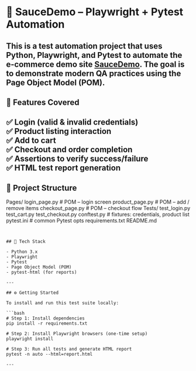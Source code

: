 # 🧪 SauceDemo – Playwright + Pytest Automation

This is a test automation project that uses **Python**, **Playwright**, and **Pytest** to automate the e-commerce demo site [SauceDemo](https://www.saucedemo.com/). The goal is to demonstrate modern QA practices using the Page Object Model (POM).
---

## 🚀 Features Covered

✅ Login (valid & invalid credentials)  
✅ Product listing interaction  
✅ Add to cart  
✅ Checkout and order completion  
✅ Assertions to verify success/failure  
✅ HTML test report generation
---

## 📁 Project Structure

Pages/
    login_page.py          # POM – login screen
    product_page.py        # POM – add / remove items
    checkout_page.py       # POM – checkout flow
Tests/
    test_login.py
    test_cart.py
    test_checkout.py
conftest.py                # fixtures: credentials, product list
pytest.ini                 # common Pytest opts
requirements.txt
README.md

```


## 🧰 Tech Stack

- Python 3.x  
- Playwright  
- Pytest  
- Page Object Model (POM)  
- pytest-html (for reports)

---

## ⚙️ Getting Started

To install and run this test suite locally:

```bash
# Step 1: Install dependencies
pip install -r requirements.txt

# Step 2: Install Playwright browsers (one-time setup)
playwright install

# Step 3: Run all tests and generate HTML report
pytest -n auto --html=report.html

---